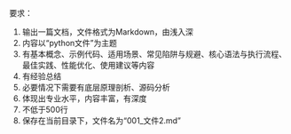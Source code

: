  要求：
1. 输出一篇文档，文件格式为Markdown，由浅入深
2. 内容以“python文件”为主题
3. 有基本概念、示例代码、适用场景、常见陷阱与规避、核心语法与执行流程、最佳实践、性能优化、使用建议等内容
4. 有经验总结   
5. 必要情况下需要有底层原理剖析、源码分析
6. 体现出专业水平，内容丰富，有深度
7. 不低于500行
8. 保存在当前目录下，文件名为“001_文件2.md”      